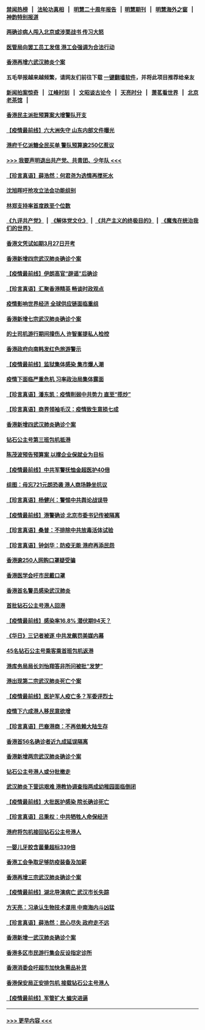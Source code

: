 #### [禁闻热榜](热点新闻.md?=0)  &nbsp;&nbsp;|&nbsp;&nbsp; [法轮功真相](https://github.com/gfw-breaker/truth/blob/master/README.md?=0) &nbsp;&nbsp;|&nbsp;&nbsp; [明慧二十周年报告](https://github.com/gfw-breaker/mh-reports/blob/master/README.md?=0) &nbsp;&nbsp;|&nbsp;&nbsp;[明慧期刊](https://github.com/gfw-breaker/mh-qikan) &nbsp;&nbsp;|&nbsp;&nbsp; [明慧海外之窗](https://github.com/gfw-breaker/mh-news/blob/master/README.md?=0) &nbsp;&nbsp;|&nbsp;&nbsp; [神韵特别报道](https://github.com/gfw-breaker/mh-news/blob/master/shenyun.md?=0)
#### [两确诊病人闯入北京或涉栗战书 传习大怒](../pages/nsc415/n11901180.md?t=02280502) 
#### [医管局向罢工员工发信 港工会强调为合法行动](../pages/nsc415/n11898870.md?t=02280502) 
#### [香港再增六武汉肺炎个案](../pages/nsc415/n11898843.md?t=02280502) 
#### 五毛举报越来越频繁，请网友们前往下载 [一键翻墙软件](https://github.com/gfw-breaker/ssr-accounts)，并将此项目推荐给亲友
#### [新闻拍案惊奇](https://github.com/gfw-breaker/banned-news/blob/master/pages/link4.md) &nbsp;&nbsp;|&nbsp;&nbsp; [江峰时刻](https://github.com/gfw-breaker/banned-news/blob/master/pages/link4.md) &nbsp;&nbsp;|&nbsp;&nbsp; [文昭谈古论今](https://github.com/gfw-breaker/banned-news/blob/master/pages/link4.md) &nbsp;&nbsp;|&nbsp;&nbsp; [天亮时分](https://github.com/gfw-breaker/banned-news/blob/master/pages/link4.md) &nbsp;&nbsp;|&nbsp;&nbsp; [萧茗看世界](https://github.com/gfw-breaker/banned-news/blob/master/pages/link4.md) &nbsp;&nbsp;|&nbsp;&nbsp; [北京老茶馆](https://github.com/gfw-breaker/banned-news/blob/master/pages/link4.md) &nbsp;&nbsp;|&nbsp;&nbsp; 
#### [香港民主派批预算案大增警队开支](../pages/nsc415/n11898813.md?t=02280502) 
#### [【疫情最前线】六大洲失守 山东内部文件曝光](../pages/nsc415/n11898455.md?t=02280502) 
#### [港府千亿派糖全民买单 警队预算逾250亿惹议](../pages/nsc415/n11898608.md?t=02280502) 
#### [>>> 我要声明退出共产党、共青团、少年队 <<<](https://github.com/begood0513/goodnews/blob/master/quit/letter.md) 
#### [【珍言真语】薛浩然：何君尧为选情再搅死水](../pages/nsc415/n11898269.md?t=02280502) 
#### [沈旭晖吁抢攻立法会功能组别](../pages/nsc415/n11896084.md?t=02280502) 
#### [林郑支持率首度跌至个位数](../pages/nsc415/n11896058.md?t=02280502) 
#### [《九评共产党》](https://github.com/begood0513/9ping.md/blob/master/README.md) &nbsp;|&nbsp; [《解体党文化》](../../../../jtdwh.md/blob/master/README.md)  &nbsp;|&nbsp; [《共产主义的终极目的》](../../../../gczydzjmd.md/blob/master/README.md) &nbsp;|&nbsp; [《魔鬼在统治我们的世界》](../../../../mgztzwmdsj.md/blob/master/README.md) 
#### [香港文凭试如期3月27日开考](../pages/nsc415/n11896055.md?t=02280502) 
#### [香港新增四宗武汉肺炎确诊个案](../pages/nsc415/n11896040.md?t=02280502) 
#### [【疫情最前线】伊朗高官“辟谣”后确诊](../pages/nsc415/n11895902.md?t=02280502) 
#### [【珍言真语】汇聚香港精英 畅谈时政观点](../pages/nsc415/n11895733.md?t=02280502) 
#### [疫情影响世界经济 全球供应链面临重组](../pages/nsc415/n11895634.md?t=02280502) 
#### [香港新增七宗武汉肺炎确诊个案](../pages/nsc415/n11893498.md?t=02280502) 
#### [的士司机游行期间撞伤人 许智峯提私人检控](../pages/nsc415/n11893483.md?t=02280502) 
#### [香港政府向南韩发红色旅游警示](../pages/nsc415/n11893398.md?t=02280502) 
#### [【疫情最前线】监狱集体感染 集市爆人潮](../pages/nsc415/n11893181.md?t=02280502) 
#### [疫情下面临严重危机  习率政治局集体露面](../pages/nsc415/n11893305.md?t=02280502) 
#### [【珍言真语】潘东凯：疫情削弱中共势力 直至“揽炒”](../pages/nsc415/n11892866.md?t=02280502) 
#### [【珍言真语】商界领袖毛汉：疫情致生意损七成](../pages/nsc415/n11890348.md?t=02280502) 
#### [香港新增四武汉肺炎确诊个案](../pages/nsc415/n11890610.md?t=02280502) 
#### [钻石公主号第三班包机抵港](../pages/nsc415/n11890645.md?t=02280502) 
#### [陈茂波预告预算案 以撑企业保就业为目标](../pages/nsc415/n11890574.md?t=02280502) 
#### [【疫情最前线】中共军警抚恤金超医护40倍](../pages/nsc415/n11890458.md?t=02280502) 
#### [组图：毋忘721元朗恐袭 港人商场静坐抗议](../pages/nsc415/n11876882.md?t=02280502) 
#### [【珍言真语】杨健兴：警惕中共舆论战误导](../pages/nsc415/n11888131.md?t=02280502) 
#### [【疫情最前线】港警确诊 北京市委书记传被隔离](../pages/nsc415/n11886872.md?t=02280502) 
#### [【珍言真语】桑普：不排除中共放毒活体试验](../pages/nsc415/n11886832.md?t=02280502) 
#### [【珍言真语】钟剑华：防疫无能 港府再添民怨](../pages/nsc415/n11884504.md?t=02280502) 
#### [香港逾250人网购口罩疑受骗](../pages/nsc415/n11884388.md?t=02280502) 
#### [香港医学会吁市民戴口罩](../pages/nsc415/n11884367.md?t=02280502) 
#### [香港首名警员感染武汉肺炎](../pages/nsc415/n11884357.md?t=02280502) 
#### [首批钻石公主号港人回港](../pages/nsc415/n11884333.md?t=02280502) 
#### [【疫情最前线】感染率16.8% 潜伏期94天？](../pages/nsc415/n11884256.md?t=02280502) 
#### [《华日》三记者被逐 中共发飙罚美媒内幕](../pages/nsc415/n11884184.md?t=02280502) 
#### [45名钻石公主号乘客乘首班包机返港](../pages/nsc415/n11881770.md?t=02280502) 
#### [港库务局局长刘怡翔答非所问被批“发梦”](../pages/nsc415/n11881752.md?t=02280502) 
#### [港出现第二宗武汉肺炎死亡个案](../pages/nsc415/n11881736.md?t=02280502) 
#### [【疫情最前线】医护军人疫亡多？军委评烈士](../pages/nsc415/n11881655.md?t=02280502) 
#### [疫情下六成港人移民意欲增](../pages/nsc415/n11881699.md?t=02280502) 
#### [【珍言真语】巴裔港商：不再依赖大陆生存](../pages/nsc415/n11881126.md?t=02280502) 
#### [香港首56名确诊者近九成延误隔离](../pages/nsc415/n11879079.md?t=02280502) 
#### [香港新增两宗武汉肺炎确诊个案](../pages/nsc415/n11879064.md?t=02280502) 
#### [钻石公主号港人或分批撤走](../pages/nsc415/n11879029.md?t=02280502) 
#### [武汉肺炎下营运艰难 港教协调查指两成幼稚园面临倒闭](../pages/nsc415/n11878989.md?t=02280502) 
#### [【疫情最前线】大批医护感染 院长确诊死亡](../pages/nsc415/n11878595.md?t=02280502) 
#### [【珍言真语】吕秉权：中共牺牲人命保经济](../pages/nsc415/n11878390.md?t=02280502) 
#### [港府将包机接回钻石公主号港人](../pages/nsc415/n11876352.md?t=02280502) 
#### [一婴儿牙胶含菌量超标339倍](../pages/nsc415/n11876336.md?t=02280502) 
#### [香港工会争取足够防疫装备及加薪](../pages/nsc415/n11876313.md?t=02280502) 
#### [香港再增三宗武汉肺炎确诊个案](../pages/nsc415/n11876297.md?t=02280502) 
#### [【疫情最前线】湖北导演病亡 武汉市长失踪](../pages/nsc415/n11876272.md?t=02280502) 
#### [方天亮：习承认生物技术谬用 中南海内斗凶猛](../pages/nsc415/n11873679.md?t=02280502) 
#### [【珍言真语】薛浩然：民心尽失 政府走不远](../pages/nsc415/n11875838.md?t=02280502) 
#### [香港新增一武汉肺炎确诊个案](../pages/nsc415/n11874044.md?t=02280502) 
#### [香港多区市民游行集会反设指定诊所](../pages/nsc415/n11874017.md?t=02280502) 
#### [香港消委会吁超市加快急需品补货](../pages/nsc415/n11874003.md?t=02280502) 
#### [香港保安局正安排包机 接载钻石公主号港人](../pages/nsc415/n11873932.md?t=02280502) 
#### [【疫情最前线】军管扩大 蝗灾进逼](../pages/nsc415/n11873780.md?t=02280502) 

----
#### [ >>> 更早内容 <<< ](../indexes/nsc415-earlier.md)
